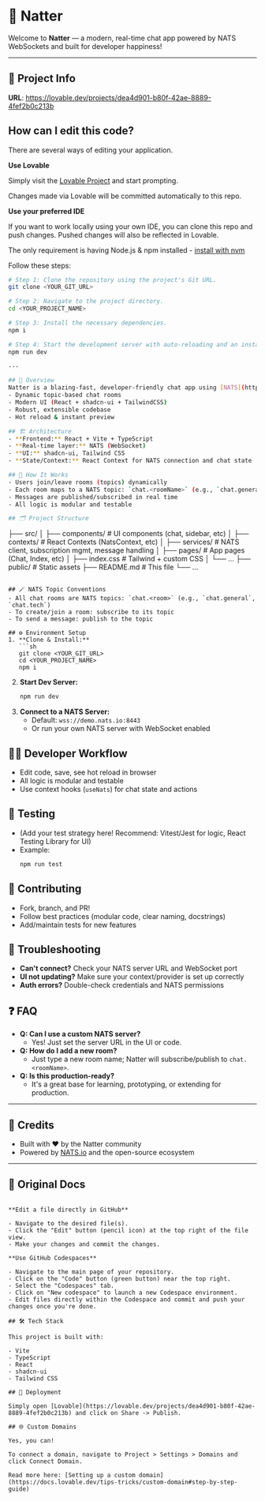 # 💬 Natter

Welcome to **Natter** — a modern, real-time chat app powered by NATS WebSockets and built for developer happiness!


---

## 🚀 Project Info

**URL**: https://lovable.dev/projects/dea4d901-b80f-42ae-8889-4fef2b0c213b

## How can I edit this code?

There are several ways of editing your application.

**Use Lovable**

Simply visit the [Lovable Project](https://lovable.dev/projects/dea4d901-b80f-42ae-8889-4fef2b0c213b) and start prompting.

Changes made via Lovable will be committed automatically to this repo.

**Use your preferred IDE**

If you want to work locally using your own IDE, you can clone this repo and push changes. Pushed changes will also be reflected in Lovable.

The only requirement is having Node.js & npm installed - [install with nvm](https://github.com/nvm-sh/nvm#installing-and-updating)

Follow these steps:

```sh
# Step 1: Clone the repository using the project's Git URL.
git clone <YOUR_GIT_URL>

# Step 2: Navigate to the project directory.
cd <YOUR_PROJECT_NAME>

# Step 3: Install the necessary dependencies.
npm i

# Step 4: Start the development server with auto-reloading and an instant preview.
npm run dev

---

## 📝 Overview
Natter is a blazing-fast, developer-friendly chat app using [NATS](https://nats.io/) for real-time communication. It features:
- Dynamic topic-based chat rooms
- Modern UI (React + shadcn-ui + TailwindCSS)
- Robust, extensible codebase
- Hot reload & instant preview

## 🏗️ Architecture
- **Frontend:** React + Vite + TypeScript
- **Real-time layer:** NATS (WebSocket)
- **UI:** shadcn-ui, Tailwind CSS
- **State/Context:** React Context for NATS connection and chat state

## 🧠 How It Works
- Users join/leave rooms (topics) dynamically
- Each room maps to a NATS topic: `chat.<roomName>` (e.g., `chat.general`)
- Messages are published/subscribed in real time
- All logic is modular and testable

## 🗂️ Project Structure
```
├── src/
│   ├── components/      # UI components (chat, sidebar, etc)
│   ├── contexts/        # React Contexts (NatsContext, etc)
│   ├── services/        # NATS client, subscription mgmt, message handling
│   ├── pages/           # App pages (Chat, Index, etc)
│   ├── index.css        # Tailwind + custom CSS
│   └── ...
├── public/              # Static assets
├── README.md            # This file
└── ...
```

## 🪄 NATS Topic Conventions
- All chat rooms are NATS topics: `chat.<room>` (e.g., `chat.general`, `chat.tech`)
- To create/join a room: subscribe to its topic
- To send a message: publish to the topic

## ⚙️ Environment Setup
1. **Clone & Install:**
   ```sh
   git clone <YOUR_GIT_URL>
   cd <YOUR_PROJECT_NAME>
   npm i
   ```
2. **Start Dev Server:**
   ```sh
   npm run dev
   ```
3. **Connect to a NATS Server:**
   - Default: `wss://demo.nats.io:8443`
   - Or run your own NATS server with WebSocket enabled

## 🧑‍💻 Developer Workflow
- Edit code, save, see hot reload in browser
- All logic is modular and testable
- Use context hooks (`useNats`) for chat state and actions

## 🧪 Testing
- (Add your test strategy here! Recommend: Vitest/Jest for logic, React Testing Library for UI)
- Example:
  ```sh
  npm run test
  ```

## 🤝 Contributing
- Fork, branch, and PR!
- Follow best practices (modular code, clear naming, docstrings)
- Add/maintain tests for new features

## 🐞 Troubleshooting
- **Can't connect?** Check your NATS server URL and WebSocket port
- **UI not updating?** Make sure your context/provider is set up correctly
- **Auth errors?** Double-check credentials and NATS permissions

## ❓ FAQ
- **Q: Can I use a custom NATS server?**
  - Yes! Just set the server URL in the UI or code.
- **Q: How do I add a new room?**
  - Just type a new room name; Natter will subscribe/publish to `chat.<roomName>`.
- **Q: Is this production-ready?**
  - It's a great base for learning, prototyping, or extending for production.

---

## 🦄 Credits
- Built with ❤️ by the Natter community
- Powered by [NATS.io](https://nats.io/) and the open-source ecosystem

---

## 📖 Original Docs

```

**Edit a file directly in GitHub**

- Navigate to the desired file(s).
- Click the "Edit" button (pencil icon) at the top right of the file view.
- Make your changes and commit the changes.

**Use GitHub Codespaces**

- Navigate to the main page of your repository.
- Click on the "Code" button (green button) near the top right.
- Select the "Codespaces" tab.
- Click on "New codespace" to launch a new Codespace environment.
- Edit files directly within the Codespace and commit and push your changes once you're done.

## 🛠️ Tech Stack

This project is built with:

- Vite
- TypeScript
- React
- shadcn-ui
- Tailwind CSS

## 🚢 Deployment

Simply open [Lovable](https://lovable.dev/projects/dea4d901-b80f-42ae-8889-4fef2b0c213b) and click on Share -> Publish.

## 🌐 Custom Domains

Yes, you can!

To connect a domain, navigate to Project > Settings > Domains and click Connect Domain.

Read more here: [Setting up a custom domain](https://docs.lovable.dev/tips-tricks/custom-domain#step-by-step-guide)
